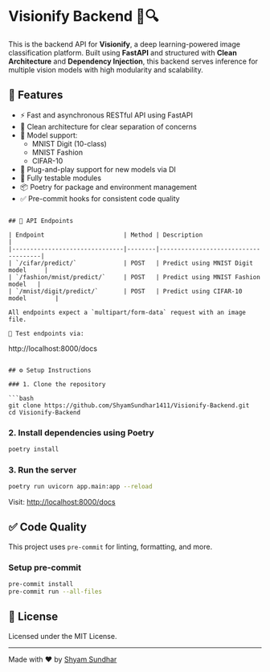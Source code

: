 
# Visionify Backend 🧠🔍

This is the backend API for **Visionify**, a deep learning-powered image classification platform. Built using **FastAPI** and structured with **Clean Architecture** and **Dependency Injection**, this backend serves inference for multiple vision models with high modularity and scalability.

## 🚀 Features

- ⚡ Fast and asynchronous RESTful API using FastAPI
- 🧱 Clean architecture for clear separation of concerns
- 🧠 Model support:
  - MNIST Digit (10-class)
  - MNIST Fashion
  - CIFAR-10
- 🔌 Plug-and-play support for new models via DI
- 🧪 Fully testable modules
- 📦 Poetry for package and environment management
- ✅ Pre-commit hooks for consistent code quality

```

## 🔌 API Endpoints

| Endpoint                      | Method | Description                         |
|-------------------------------|--------|-------------------------------------|
| `/cifar/predict/`             | POST   | Predict using MNIST Digit model     |
| `/fashion/mnist/predict/`     | POST   | Predict using MNIST Fashion model   |
| `/mnist/digit/predict/`       | POST   | Predict using CIFAR-10 model        |

All endpoints expect a `multipart/form-data` request with an image file.

🧪 Test endpoints via:

```
http://localhost:8000/docs
```

## ⚙️ Setup Instructions

### 1. Clone the repository

```bash
git clone https://github.com/ShyamSundhar1411/Visionify-Backend.git
cd Visionify-Backend
```

### 2. Install dependencies using Poetry

```bash
poetry install
```

### 3. Run the server

```bash
poetry run uvicorn app.main:app --reload
```

Visit: [http://localhost:8000/docs](http://localhost:8000/docs)


## ✅ Code Quality

This project uses `pre-commit` for linting, formatting, and more.

### Setup pre-commit

```bash
pre-commit install
pre-commit run --all-files
```

## 📄 License

Licensed under the MIT License.

---

Made with ❤️ by [Shyam Sundhar](https://github.com/ShyamSundhar1411)
